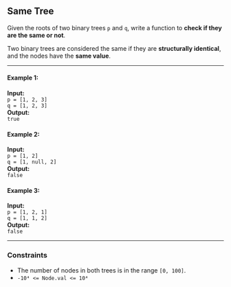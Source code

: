 ## Same Tree

Given the roots of two binary trees `p` and `q`, write a function to **check if they are the same or not**.

Two binary trees are considered the same if they are **structurally identical**, and the nodes have the **same value**.

---

#### Example 1:
**Input:**  
`p = [1, 2, 3]`  
`q = [1, 2, 3]`  
**Output:**  
`true`

#### Example 2:
**Input:**  
`p = [1, 2]`  
`q = [1, null, 2]`  
**Output:**  
`false`

#### Example 3:
**Input:**  
`p = [1, 2, 1]`  
`q = [1, 1, 2]`  
**Output:**  
`false`

---

### Constraints

- The number of nodes in both trees is in the range `[0, 100]`.
- `-10⁴ <= Node.val <= 10⁴`